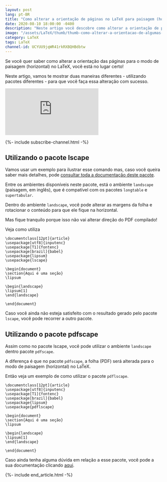 ```yaml
---
layout: post
lang: pt-BR
title: "Como alterar a orientação de páginas no LaTeX para paisagem (horizontal)"
date: 2020-08-10 18:00:00 -0400
description: "Neste artigo você descobre como alterar a orientação de páginas no LaTeX para paisagem (horizontal)"
image: "/assets/LaTeX/thumb/thumb-como-alterar-a-orientacao-de-algumas-paginas-no-LaTeX-para-paisagem-(horizontal).png"
category: LaTeX
tags: LaTeX
channel-id: UCYUU9jqWR41rkRXBQHBdbtw
---
```


Se você quer saber como alterar a orientação das páginas para o modo de paisagem (horizontal) no LaTeX, você está no lugar certo!

Neste artigo, vamos te mostrar duas maneiras diferentes - utilizando pacotes diferentes - para que você faça essa alteração com sucesso.

<!-- Youtube Video -->
<div class="yt-video">
<iframe src="https://www.youtube.com/embed/PY18DEa77Fo?si=TMv_c7L45WUajpHq" title="YouTube video player" frameborder="0" allow="accelerometer; autoplay; clipboard-write; encrypted-media; gyroscope; picture-in-picture; web-share" allowfullscreen></iframe>
</div>

{%- include subscribe-channel.html -%}


## Utilizando o pacote **lscape**

Vamos usar um exemplo para ilustrar esse comando mas, caso você queira saber mais detalhes, pode <a href="https://www.ctan.org/pkg/lscape" target="_blank">consultar toda a documentação deste pacote</a>.

Entre os ambientes disponíveis neste pacote, está o ambiente `landscape` (paisagem, em inglês), que é compatível com os pacotes `longtable` e `supertabular`.

Dentro do ambiente `landscape`, você pode alterar as margens da folha e rotacionar o conteúdo para que ele fique na horizontal.

Mas fique tranquilo porque isso não vai alterar direção do PDF compilado!

Veja como utiliza

```TeX
\documentclass[12pt]{article}
\usepackage[utf8]{inputenc}
\usepackage[T1]{fontenc}
\usepackage[brazil]{babel}
\usepackage{lipsum}
\usepackage{lscape}

\begin{document}
\section{Aqui é uma seção}
\lipsum

\begin{landscape}
\lipsum[1]
\end{landscape}

\end{document}
```

Caso você ainda não esteja satisfeito com o resultado gerado pelo pacote `lscape`, você pode recorrer a outro pacote.

## Utilizando o pacote **pdfscape**

Assim como no pacote lscape, você pode utilizar o ambiente `landscape` dentro pacote `pdfscape`.

A diferença é que no pacote `pdfscape`, a folha (PDF) será alterada para o modo de paisagem (horizontal) no LaTeX.

Então veja um exemplo de como utilizar o pacote `pdflscape`.

```TeX
\documentclass[12pt]{article}
\usepackage[utf8]{inputenc}
\usepackage[T1]{fontenc}
\usepackage[brazil]{babel}
\usepackage{lipsum}
\usepackage{pdflscape}

\begin{document}
\section{Aqui é uma seção}
\lipsum

\begin{landscape}
\lipsum[1]
\end{landscape}

\end{document}
```

Caso ainda tenha alguma dúvida em relação a esse pacote, você pode a sua documentação clicando <a href="https://www.ctan.org/pkg/pdflscape" target="_blank">aqui</a>.

{%- include end_article.html -%}
